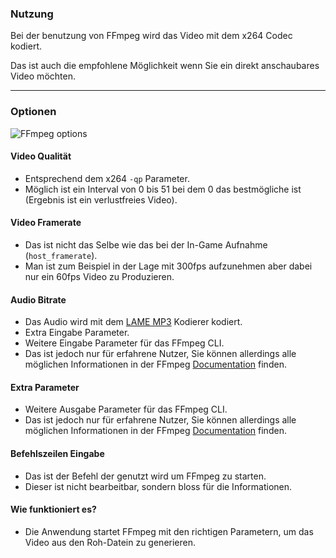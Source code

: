 ### Nutzung

Bei der benutzung von FFmpeg wird das Video mit dem x264 Codec kodiert.

Das ist auch die empfohlene Möglichkeit wenn Sie ein direkt anschaubares Video möchten.

---

### Optionen

![FFmpeg options](/images/docs/movie/ffmpeg-options.png)

#### Video Qualität

- Entsprechend dem x264 `-qp` Parameter.
- Möglich ist ein Interval von 0 bis 51 bei dem 0 das bestmögliche ist (Ergebnis ist ein verlustfreies Video).

#### Video Framerate

- Das ist nicht das Selbe wie das bei der In-Game Aufnahme (`host_framerate`).
- Man ist zum Beispiel in der Lage mit 300fps aufzunehmen aber dabei nur ein 60fps Video zu Produzieren.

#### Audio Bitrate

- Das Audio wird mit dem [LAME MP3](http://lame.sourceforge.net/) Kodierer kodiert.
- Extra Eingabe Parameter.
- Weitere Eingabe Parameter für das FFmpeg CLI.
- Das ist jedoch nur für erfahrene Nutzer, Sie können allerdings alle möglichen Informationen in der FFmpeg [Documentation](https://www.ffmpeg.org/documentation.html) finden.

#### Extra Parameter

- Weitere Ausgabe Parameter für das FFmpeg CLI.
- Das ist jedoch nur für erfahrene Nutzer, Sie können allerdings alle möglichen Informationen in der FFmpeg [Documentation](https://www.ffmpeg.org/documentation.html) finden.

#### Befehlszeilen Eingabe

- Das ist der Befehl der genutzt wird um FFmpeg zu starten.
- Dieser ist nicht bearbeitbar, sondern bloss für die Informationen.

#### Wie funktioniert es?

- Die Anwendung startet FFmpeg mit den richtigen Parametern, um das Video aus den Roh-Datein zu generieren.
